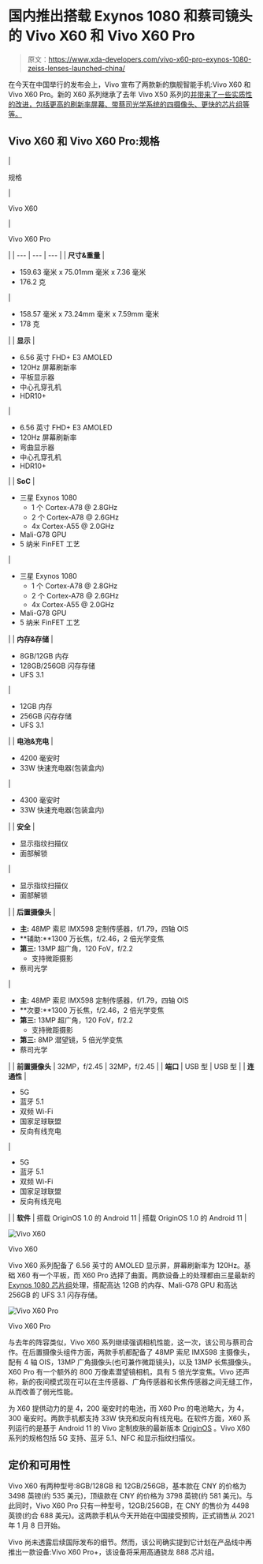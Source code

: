 # 国内推出搭载 Exynos 1080 和蔡司镜头的 Vivo X60 和 Vivo X60 Pro

> 原文：<https://www.xda-developers.com/vivo-x60-pro-exynos-1080-zeiss-lenses-launched-china/>

在今天在中国举行的发布会上，Vivo 宣布了两款新的旗舰智能手机:Vivo X60 和 Vivo X60 Pro。新的 X60 系列继承了去年 Vivo X50 系列的[并带来了一些实质性的改进，包括更高的刷新率屏幕、带蔡司光学系统的四摄像头、更快的芯片组等等。](https://www.xda-developers.com/vivo-x50-pro-plus-series-unveiled-50mp-gimbal-camera-system-120hz-display-snapdragon-865-china-launch/)

## Vivo X60 和 Vivo X60 Pro:规格

| 

规格

 | 

Vivo X60

 | 

Vivo X60 Pro

 |
| --- | --- | --- |
| **尺寸&重量** | 

*   159.63 毫米 x 75.01mm 毫米 x 7.36 毫米
*   176.2 克

 | 

*   158.57 毫米 x 73.24mm 毫米 x 7.59mm 毫米
*   178 克

 |
| **显示** | 

*   6.56 英寸 FHD+ E3 AMOLED
*   120Hz 屏幕刷新率
*   平板显示器
*   中心孔穿孔机
*   HDR10+

 | 

*   6.56 英寸 FHD+ E3 AMOLED
*   120Hz 屏幕刷新率
*   弯曲显示器
*   中心孔穿孔机
*   HDR10+

 |
| **SoC** | 

*   三星 Exynos 1080
    *   1 个 Cortex-A78 @ 2.8GHz
    *   2 个 Cortex-A78 @ 2.6GHz
    *   4x Cortex-A55 @ 2.0GHz
*   Mali-G78 GPU
*   5 纳米 FinFET 工艺

 | 

*   三星 Exynos 1080
    *   1 个 Cortex-A78 @ 2.8GHz
    *   2 个 Cortex-A78 @ 2.6GHz
    *   4x Cortex-A55 @ 2.0GHz
*   Mali-G78 GPU
*   5 纳米 FinFET 工艺

 |
| **内存&存储** | 

*   8GB/12GB 内存
*   128GB/256GB 闪存存储
*   UFS 3.1

 | 

*   12GB 内存
*   256GB 闪存存储
*   UFS 3.1

 |
| **电池&充电** | 

*   4200 毫安时
*   33W 快速充电器(包装盒内)

 | 

*   4300 毫安时
*   33W 快速充电器(包装盒内)

 |
| **安全** | 

*   显示指纹扫描仪
*   面部解锁

 | 

*   显示指纹扫描仪
*   面部解锁

 |
| **后置摄像头** | 

*   **主:** 48MP 索尼 IMX598 定制传感器，f/1.79，四轴 OIS
*   **辅助:**1300 万长焦，f/2.46，2 倍光学变焦
*   **第三:** 13MP 超广角，120 FoV，f/2.2
    *   支持微距摄影
*   蔡司光学

 | 

*   **主:** 48MP 索尼 IMX598 定制传感器，f/1.79，四轴 OIS
*   **次要:**1300 万长焦，f/2.46，2 倍光学变焦
*   **第三:** 13MP 超广角，120 FoV，f/2.2
    *   支持微距摄影
*   **第三:** 8MP 潜望镜，5 倍光学变焦
*   蔡司光学

 |
| **前置摄像头** | 32MP，f/2.45 | 32MP，f/2.45 |
| **端口** | USB 型 | USB 型 |
| **连通性** | 

*   5G
*   蓝牙 5.1
*   双频 Wi-Fi
*   国家足球联盟
*   反向有线充电

 | 

*   5G
*   蓝牙 5.1
*   双频 Wi-Fi
*   国家足球联盟
*   反向有线充电

 |
| **软件** | 搭载 OriginOS 1.0 的 Android 11 | 搭载 OriginOS 1.0 的 Android 11 |

 <picture>![Vivo X60](img/221e43a01a17d15558403d56ac02439a.png)</picture> 

Vivo X60

Vivo X60 系列配备了 6.56 英寸的 AMOLED 显示屏，屏幕刷新率为 120Hz。基础 X60 有一个平板，而 X60 Pro 选择了曲面。两款设备上的处理都由三星最新的 [Exynos 1080 芯片组](https://www.xda-developers.com/samsung-exynos-1080-soc-arm-cortex-a78-cpu-core-mali-g78-gpu/)处理，搭配高达 12GB 的内存、Mali-G78 GPU 和高达 256GB 的 UFS 3.1 闪存存储。

 <picture>![Vivo X60 Pro](img/0448a2a2e412c2d85adfacd13c8bbeec.png)</picture> 

Vivo X60 Pro

与去年的阵容类似，Vivo X60 系列继续强调相机性能，这一次，该公司与蔡司合作。在后置摄像头组件方面，两款手机都配备了 48MP 索尼 IMX598 主摄像头，配有 4 轴 OIS，13MP 广角摄像头(也可兼作微距镜头)，以及 13MP 长焦摄像头。X60 Pro 有一个额外的 800 万像素潜望镜相机，具有 5 倍光学变焦。Vivo 还声称，新的夜间模式现在可以在主传感器、广角传感器和长焦传感器之间无缝工作，从而改善了弱光性能。

为 X60 提供动力的是 4，200 毫安时的电池，而 X60 Pro 的电池略大，为 4，300 毫安时。两款手机都支持 33W 快充和反向有线充电。在软件方面，X60 系列运行的是基于 Android 11 的 Vivo 定制皮肤的最新版本 [OriginOS](https://www.xda-developers.com/originos-vivo-latest-software-release-based-android-11-features-rollout/) 。Vivo X60 系列的规格包括 5G 支持、蓝牙 5.1、NFC 和显示指纹扫描仪。

## 定价和可用性

Vivo X60 有两种型号:8GB/128GB 和 12GB/256GB，基本款在 CNY 的价格为 3498 英镑(约 535 美元)，顶级款在 CNY 的价格为 3798 英镑(约 581 美元)。与此同时，Vivo X60 Pro 只有一种型号，12GB/256GB，在 CNY 的售价为 4498 英镑(约合 688 美元)。这两款手机从今天开始在中国接受预购，正式销售从 2021 年 1 月 8 日开始。

Vivo 尚未透露后续国际发布的细节。然而，该公司确实提到它计划在产品线中再推出一款设备:Vivo X60 Pro+，该设备将采用高通骁龙 888 芯片组。